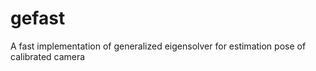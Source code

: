 # gefast
A fast implementation of generalized eigensolver for estimation pose of calibrated camera 

